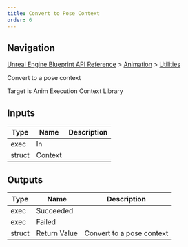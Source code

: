 ```yaml
---
title: Convert to Pose Context
order: 6
---
```

## Navigation

[Unreal Engine Blueprint API Reference](https://dev.epicgames.com/documentation/en-us/unreal-engine/BlueprintAPI) > [Animation](https://dev.epicgames.com/documentation/en-us/unreal-engine/BlueprintAPI/Animation) > [Utilities](https://dev.epicgames.com/documentation/en-us/unreal-engine/BlueprintAPI/Animation/Utilities)

Convert to a pose context

Target is Anim Execution Context Library

## Inputs

| Type | Name | Description |
| --- | --- | --- |
| exec | In |  |
| struct | Context |  |

## Outputs

| Type | Name | Description |
| --- | --- | --- |
| exec | Succeeded |  |
| exec | Failed |  |
| struct | Return Value | Convert to a pose context |
